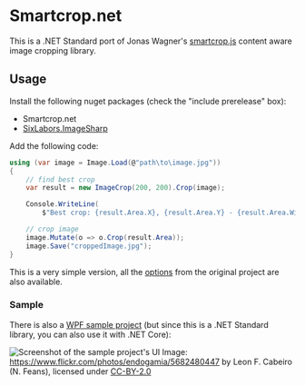 # Smartcrop.net

This is a .NET Standard port of Jonas Wagner's [smartcrop.js](https://github.com/jwagner/smartcrop.js) content aware image cropping library. 

## Usage

Install the following nuget packages (check the "include prerelease" box):
* Smartcrop.net
* [SixLabors.ImageSharp](https://github.com/SixLabors/ImageSharp)

Add the following code:

```csharp
using (var image = Image.Load(@"path\to\image.jpg"))
{
    // find best crop
    var result = new ImageCrop(200, 200).Crop(image);

    Console.WriteLine(
        $"Best crop: {result.Area.X}, {result.Area.Y} - {result.Area.Width} x {result.Area.Height}");

    // crop image
    image.Mutate(o => o.Crop(result.Area));
    image.Save("croppedImage.jpg");
}
```

This is a very simple version, all the [options](https://github.com/jwagner/smartcrop.js#cropOptions) from the original project are also available.

### Sample

There is also a [WPF sample project](https://github.com/softawaregmbh/smartcrop.net/tree/master/Smartcrop.Sample.Wpf) (but since this is a .NET Standard library, you can also use it with .NET Core):

![Screenshot of the sample project's UI](https://github.com/softawaregmbh/smartcrop.net/raw/master/sample.png)
Image: https://www.flickr.com/photos/endogamia/5682480447 by Leon F. Cabeiro (N. Feans), licensed under [CC-BY-2.0](https://creativecommons.org/licenses/by/2.0/)
